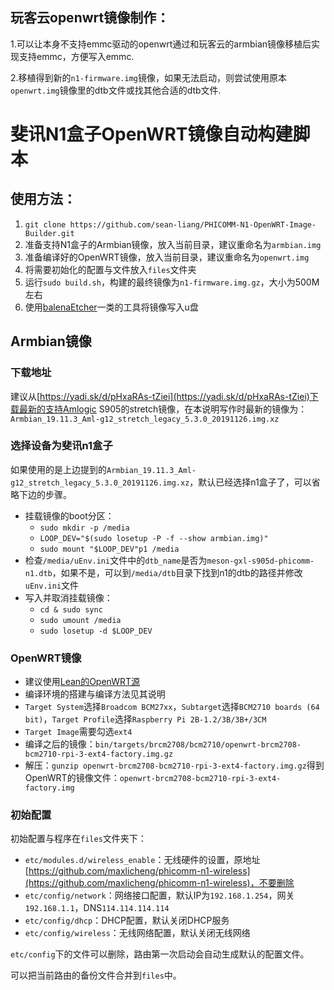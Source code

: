 ## 玩客云openwrt镜像制作：

1.可以让本身不支持emmc驱动的openwrt通过和玩客云的armbian镜像移植后实现支持emmc，方便写入emmc.

2.移植得到新的`n1-firmware.img`镜像，如果无法启动，则尝试使用原本`openwrt.img`镜像里的dtb文件或找其他合适的dtb文件.

# 斐讯N1盒子OpenWRT镜像自动构建脚本

## 使用方法：

1. `git clone https://github.com/sean-liang/PHICOMM-N1-OpenWRT-Image-Builder.git`
2. 准备支持N1盒子的Armbian镜像，放入当前目录，建议重命名为`armbian.img`
3. 准备编译好的OpenWRT镜像，放入当前目录，建议重命名为`openwrt.img`
4. 将需要初始化的配置与文件放入`files`文件夹 
5. 运行`sudo build.sh`，构建的最终镜像为`n1-firmware.img.gz`，大小为500M左右
6. 使用[balenaEtcher](https://www.balena.io/etcher/)一类的工具将镜像写入u盘

## Armbian镜像

### 下载地址

建议从[https://yadi.sk/d/pHxaRAs-tZiei](https://yadi.sk/d/pHxaRAs-tZiei)下载最新的支持Amlogic S905的stretch镜像，在本说明写作时最新的镜像为：`Armbian_19.11.3_Aml-g12_stretch_legacy_5.3.0_20191126.img.xz`

### 选择设备为斐讯n1盒子

如果使用的是上边提到的`Armbian_19.11.3_Aml-g12_stretch_legacy_5.3.0_20191126.img.xz`，默认已经选择n1盒子了，可以省略下边的步骤。

* 挂载镜像的boot分区：	
	* `sudo mkdir -p /media`
	* `LOOP_DEV="$(sudo losetup -P -f --show armbian.img)"`
	* `sudo mount "$LOOP_DEV"p1 /media`
* 检查`/media/uEnv.ini`文件中的`dtb_name`是否为`meson-gxl-s905d-phicomm-n1.dtb`，如果不是，可以到`/media/dtb`目录下找到n1的dtb的路径并修改`uEnv.ini`文件
* 写入并取消挂载镜像：
	* `cd & sudo sync` 
	* `sudo umount /media`
	* `sudo losetup -d $LOOP_DEV`

### OpenWRT镜像

* 建议使用[Lean的OpenWRT源](https://github.com/coolsnowwolf/lede)
* 编译环境的搭建与编译方法见其说明
* `Target System`选择`Broadcom BCM27xx`，`Subtarget`选择`BCM2710 boards (64 bit)`，`Target Profile`选择`Raspberry Pi 2B-1.2/3B/3B+/3CM`
* `Target Image`需要勾选`ext4`
* 编译之后的镜像：`bin/targets/brcm2708/bcm2710/openwrt-brcm2708-bcm2710-rpi-3-ext4-factory.img.gz`
* 解压：`gunzip openwrt-brcm2708-bcm2710-rpi-3-ext4-factory.img.gz`得到OpenWRT的镜像文件：`openwrt-brcm2708-bcm2710-rpi-3-ext4-factory.img`

### 初始配置

初始配置与程序在`files`文件夹下：

* `etc/modules.d/wireless_enable`：无线硬件的设置，原地址[https://github.com/maxlicheng/phicomm-n1-wireless](https://github.com/maxlicheng/phicomm-n1-wireless)，不要删除
* `etc/config/network`：网络接口配置，默认IP为`192.168.1.254`，网关`192.168.1.1`，DNS`114.114.114.114`
* `etc/config/dhcp`：DHCP配置，默认关闭DHCP服务
* `etc/config/wireless`：无线网络配置，默认关闭无线网络

`etc/config`下的文件可以删除，路由第一次启动会自动生成默认的配置文件。

可以把当前路由的备份文件合并到`files`中。
